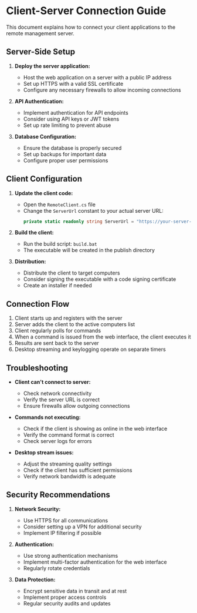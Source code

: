 
# Client-Server Connection Guide

This document explains how to connect your client applications to the remote management server.

## Server-Side Setup

1. **Deploy the server application:**
   - Host the web application on a server with a public IP address
   - Set up HTTPS with a valid SSL certificate
   - Configure any necessary firewalls to allow incoming connections

2. **API Authentication:**
   - Implement authentication for API endpoints
   - Consider using API keys or JWT tokens
   - Set up rate limiting to prevent abuse

3. **Database Configuration:**
   - Ensure the database is properly secured
   - Set up backups for important data
   - Configure proper user permissions

## Client Configuration

1. **Update the client code:**
   - Open the `RemoteClient.cs` file
   - Change the `ServerUrl` constant to your actual server URL:
     ```csharp
     private static readonly string ServerUrl = "https://your-server-url.com";
     ```

2. **Build the client:**
   - Run the build script: `build.bat`
   - The executable will be created in the publish directory

3. **Distribution:**
   - Distribute the client to target computers
   - Consider signing the executable with a code signing certificate
   - Create an installer if needed

## Connection Flow

1. Client starts up and registers with the server
2. Server adds the client to the active computers list
3. Client regularly polls for commands
4. When a command is issued from the web interface, the client executes it
5. Results are sent back to the server
6. Desktop streaming and keylogging operate on separate timers

## Troubleshooting

- **Client can't connect to server:**
  - Check network connectivity
  - Verify the server URL is correct
  - Ensure firewalls allow outgoing connections

- **Commands not executing:**
  - Check if the client is showing as online in the web interface
  - Verify the command format is correct
  - Check server logs for errors

- **Desktop stream issues:**
  - Adjust the streaming quality settings
  - Check if the client has sufficient permissions
  - Verify network bandwidth is adequate

## Security Recommendations

1. **Network Security:**
   - Use HTTPS for all communications
   - Consider setting up a VPN for additional security
   - Implement IP filtering if possible

2. **Authentication:**
   - Use strong authentication mechanisms
   - Implement multi-factor authentication for the web interface
   - Regularly rotate credentials

3. **Data Protection:**
   - Encrypt sensitive data in transit and at rest
   - Implement proper access controls
   - Regular security audits and updates
